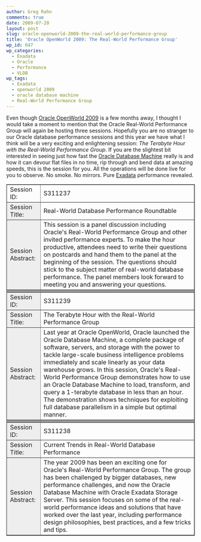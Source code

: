 ```yaml
---
author: Greg Rahn
comments: true
date: 2009-07-20
layout: post
slug: oracle-openworld-2009-the-real-world-performance-group
title: 'Oracle OpenWorld 2009: The Real-World Performance Group'
wp_id: 647
wp_categories:
  - Exadata
  - Oracle
  - Performance
  - VLDB
wp_tags:
  - Exadata
  - openworld 2009
  - oracle database machine
  - Real-World Performance Group
---
```


Even though [Oracle OpenWorld 2009](http://www.oracle.com/us/openworld/index.htm) is a few months away, I thought I would take a moment to mention that the Oracle Real-World Performance Group will again be hosting three sessions.  Hopefully you are no stranger to our Oracle database performance sessions and this year we have what I think will be a very exciting and enlightening session: _The Terabyte Hour with the Real-World Performance Group_. If you are the slightest bit interested in seeing just how fast the [Oracle Database Machine](http://www.oracle.com/database/database-machine.html) really is and how it can devour flat files in no time, rip through and bend data at amazing speeds, this is the session for you.  All the operations will be done live for you to observe.  No smoke.  No mirrors.  Pure [Exadata](http://www.oracle.com/database/exadata.html) performance revealed.

<table cellpadding="1" width="100%" border="1">
    <tr>
        <td>Session ID: </td>
        <td>S311237 </td>
    </tr>
    <tr>
        <td bgcolor="#eeeeee">Session Title: </td>
        <td>Real-World Database Performance Roundtable </td>
    </tr>
    <tr>
        <td bgcolor="#eeeeee">Session Abstract: </td>
        <td>This session is a panel discussion including Oracle's Real-World Performance Group and other invited performance experts. To make the hour productive, attendees need to write their questions on postcards and hand them to the panel at the beginning of the session. The questions should stick to the subject matter of real-world database performance. The panel members look forward to meeting you and answering your questions. </td>
    </tr>
    <tr>
        <td bgcolor="#999999"> </td>
        <td bgcolor="#999999"> </td>
    </tr>
    <tr>
        <td bgcolor="#eeeeee">Session ID: </td>
        <td>S311239 </td>
    </tr>
    <tr>
        <td bgcolor="#eeeeee">Session Title: </td>
        <td>The Terabyte Hour with the Real-World Performance Group </td>
    </tr>
    <tr>
        <td bgcolor="#eeeeee">Session Abstract: </td>
        <td>Last year at Oracle OpenWorld, Oracle launched the Oracle Database Machine, a complete package of software, servers, and storage with the power to tackle large-scale business intelligence problems immediately and scale linearly as your data warehouse grows. In this session, Oracle's Real-World Performance Group demonstrates how to use an Oracle Database Machine to load, transform, and query a 1-terabyte database in less than an hour. The demonstration shows techniques for exploiting full database parallelism in a simple but optimal manner. </td>
    </tr>
    <tr>
        <td bgcolor="#999999"> </td>
        <td bgcolor="#999999"> </td>
    </tr>
    <tr>
        <td bgcolor="#eeeeee">Session ID: </td>
        <td>S311238 </td>
    </tr>
    <tr>
        <td bgcolor="#eeeeee">Session Title: </td>
        <td>Current Trends in Real-World Database Performance </td>
    </tr>
    <tr>
        <td bgcolor="#eeeeee">Session Abstract: </td>
        <td>The year 2009 has been an exciting one for Oracle's Real-World Performance Group. The group has been challenged by bigger databases, new performance challenges, and now the Oracle Database Machine with Oracle Exadata Storage Server. This session focuses on some of the real-world performance ideas and solutions that have worked over the last year, including performance design philosophies, best practices, and a few tricks and tips. </td>
    </tr>
</table>